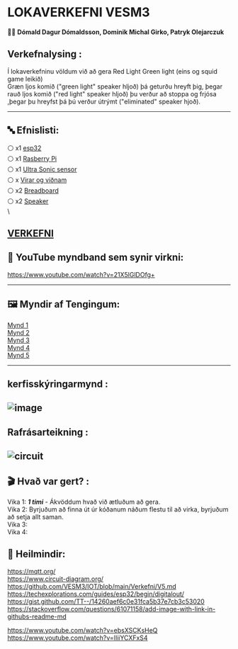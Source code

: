# LOKAVERKEFNI VESM3

👨‍🔬 **Dómald Dagur Dómaldsson, Dominik Michal Girko, Patryk Olejarczuk** 

## Verkefnalysing :
Í lokaverkefninu völdum við að gera Red Light Green light (eins og squid game leikið) <br>
Græn ljos komið ("green light" speaker hljoð) þá geturðu hreyft þig, þegar rauð ljos komið ("red light" speaker hljoð) þu verður að stoppa og frjósa ,þegar þu hreyfst þá þú verður útrýmt ("eliminated" speaker hjoð).


-------------------------------------------------------------------------------------------------------------------------------------------------------------------------

## 🔤 Efnislisti:
⚪ x1 [esp32](https://www.espressif.com/en/products/socs/esp32) <br>
⚪ x1 [Rasberry Pi](https://www.raspberrypi.com/) <br>
⚪ x1 [Ultra Sonic sensor](https://www.fierceelectronics.com/sensors/what-ultrasonic-sensor) <br>
⚪ x [Virar og viðnam](https://learn.adafruit.com/adafruit-arduino-lesson-2-leds/resistors) <br>
⚪ x2 [Breadboard](https://learn.adafruit.com/lesson-0-getting-started/breadboard)  <br>
⚪ x2 [Speaker](https://www.hackster.io/blackpanda856/play-music-using-arduino-uno-and-a-speaker-b94e4a)<br>\

[VERKEFNI]( https://raw.githubusercontent.com/DominikMichalGirko/lokaverkvesm3/main/vesm3.png) <br>
------------------------------------------------------------------------------------------------------------------------------------------------------------------
## 💠 YouTube myndband sem synir virkni: <br>
https://www.youtube.com/watch?v=21X5lGlDOfg+

-----------------------------------------------------------------------------------------------------------------------------------------------------------------------

## 🖼️ Myndir af Tengingum:

[Mynd 1]( https://raw.githubusercontent.com/DominikMichalGirko/lokaverkvesm3/main/vesm3.png) <br>
[Mynd 2]( ) <br>
[Mynd 3]( ) <br>
[Mynd 4]( ) <br>
[Mynd 5]( ) <br>

-----------------------------------------------------------------------------------------------------------------------------------------------------------------------





## kerfisskýringarmynd :
![image](https://user-images.githubusercontent.com/97167360/236170807-c4c17fbe-a6ae-4036-865d-6e4b96bc6b29.png)
-----------------------------------------------------------------------------------------------------------------------------------------------------------------------

## Rafrásarteikning :
![circuit](https://user-images.githubusercontent.com/97167360/236456136-2822c2c5-c907-4f07-b593-d480a172b9fc.png)
-----------------------------------------------------------------------------------------------------------------------------------------------------------------------




## 🎬 Hvað var gert? :
Vika 1: ***1 timi*** - Ákvöddum hvað við ætluðum að gera. <br>
Vika 2: Byrjuðum að finna út úr kóðanum náðum flestu til að virka, byrjuðum að setja allt saman. <br>
Vika 3: <br>
Vika 4: <br>


## 🔗 Heilmindir:
https://mqtt.org/ <br>
https://www.circuit-diagram.org/ <br>
https://github.com/VESM3/IOT/blob/main/Verkefni/V5.md <br>
https://techexplorations.com/guides/esp32/begin/digitalout/ <br>
https://gist.github.com/TT--/14260aef6c0e31fca5b37e7cb3c53020 <br>
https://stackoverflow.com/questions/61071158/add-image-with-link-in-githubs-readme-md <br>

https://www.youtube.com/watch?v=ebsXSCKsHeQ <br>
https://www.youtube.com/watch?v=lIiiYCXFxS4 <br> 
